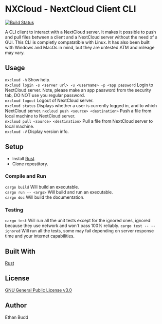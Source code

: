 # NXCloud - NextCloud Client CLI

[![Build Status](https://travis-ci.com/budde25/nextcloud-client-cli.svg?token=h2VpZBHUrSqEk7SD3Acq&branch=master)](https://travis-ci.com/budde25/nextcloud-client-cli)

A CLI client to interact with a NextCloud server. It makes it possible to push and pull files between a client and a NextCloud server without the need of a GUI. This CLI is completly compatatible with Linux. It has also been built with Windows and MacOs in mind, but they are untested ATM and mileage may vary.

## Usage

`nxcloud -h` Show help.  
`nxcloud login -s <server url> -u <username> -p <app password` Login to NextCloud server. Note, please make an app password from the security tab, DO NOT use you regular password.  
`nxcloud logout` Logout of NextCloud server.  
`nxcloud status` Displays whether a user is currently logged in, and to which NextCloud server.
`nxcloud push <source> <destination>` Push a file from local machine to NextCloud server.  
`nxcloud pull <source> <destination>` Pull a file from NextCloud server to local machine.  
`nxcloud -V` Display version info.  

## Setup
* Install [Rust](https://www.rust-lang.org/tools/install).  
* Clone repostitory.  

### Compile and Run
`cargo build` Will build an executable.  
`cargo run -- <args>` Will build and run an executable.  
`cargo doc` Will build the documentation.  

### Testing
`cargo test` Will run all the unit tests except for the ignored ones, ignored because they use network and won't pass 100% reliably.
`cargo test -- --ignored` Will run all the tests, some may fail depending on server response time and your internet capabilities.

## Built With
[Rust](https://www.rust-lang.org/)

## License
[GNU General Public License v3.0](https://github.com/budde25/nextcloud-client-cli/blob/master/LICENSE)

## Author
Ethan Budd
